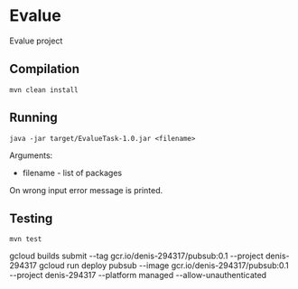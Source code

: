 # Evalue
Evalue project

## Compilation
```
mvn clean install
```
## Running
```
java -jar target/EvalueTask-1.0.jar <filename>
```
Arguments:
* filename - list of packages

On wrong input error message is printed.

## Testing
```
mvn test
```
gcloud builds submit --tag gcr.io/denis-294317/pubsub:0.1 --project denis-294317
gcloud run deploy pubsub --image gcr.io/denis-294317/pubsub:0.1 --project denis-294317 --platform managed --allow-unauthenticated